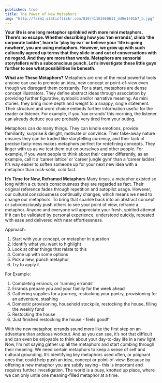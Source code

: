 ```yaml
---
published: true
title: The Power of New Metaphors
img: "http://farm1.staticflickr.com/810/41182060611_dd9e1401b7_b.jpg"
---
```

**Your life is one long metaphor sprinkled with more mini metaphors. There’s no escape. Whether describing how you ‘ran errands’, climb ‘the corporate ladder’, learn to ‘play by ear’ or believe your ‘life is going nowhere’, you are using metaphors. However, we grow up with such culturally agreed up terms that they slide in and out of conversations with no regard. And they are more than words. Metaphors are sensorial storytellers with a subconscious punch. Let’s investigate these little guys further to see what possibilities lie beneath.** 

**What are These Metaphors?** 
Metaphors are one of the most powerful tools anyone can use to promote an idea, new concept or point-of-view even though we disregard them constantly. For a start, metaphors are dense concept illustrators. They define abstract ideas through association by providing further figurative, symbolic and/or narrative meaning. As mini stories, they bring more depth and weight to a snappy, single statement. Their structure and word choice embeds further information useful for the reader or listener. For example, if you ‘ran errands’ this morning, the listener can already deduce you are probably very tired from your outing. 

Metaphors can do many things. They can kindle emotions, provide familiarity, surprise & delight, motivate or convince. Their take-away nature ensures they can be traded like storytelling currency, and their lack of precise facty-ness makes metaphors perfect for redefining concepts. They linger with us as we test them out on ourselves and other people. For example, if you want people to think about their career differently, as an example, call it a ‘career lattice’ or ‘career jungle gym‘ than a ‘career ladder’. It’s way easier to soften someone up for your next new idea with a metaphor than rock-solid, cold fact.  

**It’s Time for New, Reframed Metaphors** 
Many times, a metaphor existed so long within a culture’s consciousness they are regarded as fact. Their original reference fades through repetition and autopilot usage. However, our cultural consciousness continually changes, which means we need to change our metaphors. To bring that sparkle back into an abstract concept or subconsciously push others to see your point of view, reframe a metaphor. Anyone and everyone will appreciate your fresh, spirited attempt if it can be validated by personal experience, understood quickly, repeated with ease and delivered with near effortlessness. 

Approach:
1. Start with your concept, or metaphor in question
2. Identify what you want to highlight
3. Look at other things that relate to this
4. Come up with some options
5. Pick a new, punch metaphor
6. Try to apply it

For Example:
1. Completing errands, or ‘running errands’
2. Errands prepare you and your family for the week ahead
3. Gathering supplies for a journey, restocking your pantry, provisioning for an adventure, stashing
4. Domestic provisioning, household stockpile, restocking the house, filling the weekly fund
5. Restocking the house
6. ‘Just finished restocking the house - feels good!’

With the new metaphor, errands sound more like the first step on an adventure than arduous workout. And as you can see, it’s not that difficult and can even be enjoyable to think about your day-to-day life in a new light. Now, I’m not saying gather up all the metaphors and start combing through their meaning. We need certain metaphors to keep a sense of self and cultural grounding.  It’s identifying key metaphors used often, or poignant ones that could help push an idea, concept or point-of-view. Because by offering a new metaphor you are subtly saying - this is important and requires further investigation. The world is a busy, knotted up place, where we can only untie one meaning-filled metaphor at a time. 
